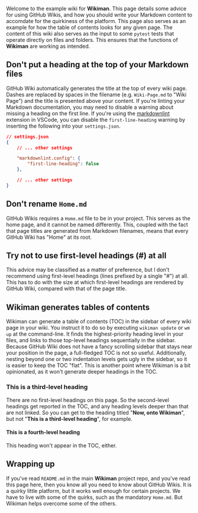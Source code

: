 
Welcome to the example wiki for **Wikiman**. This page details some advice for using GitHub Wikis, and how you should write your Markdown content to accomdate for the quirkiness of the platform. This page also serves as an example for how the table of contents looks for any given page. The content of this wiki also serves as the input to some `pytest` tests that operate directly on files and folders. This ensures that the functions of **Wikiman** are working as intended.

## Don't put a heading at the top of your Markdown files

GitHub Wiki automatically generates the title at the top of every wiki page. Dashes are replaced by spaces in the filename (e.g. `Wiki-Page.md` to "Wiki Page") and the title is presented above your content. If you're linting your Markdown documentation, you may need to disable a warning about missing a heading on the first line. If you're using the [markdownlint] extension in VSCode, you can disable the `first-line-heading` warning by inserting the following into your `settings.json`.

```json
// settings.json
{
    // ... other settings

    "markdownlint.config": {
        "first-line-heading": false
    },

    // ... other settings
}
```

[markdownlint]: https://marketplace.visualstudio.com/items?itemName=DavidAnson.vscode-markdownlint

## Don't rename `Home.md`

GitHub Wikis requires a `Home.md` file to be in your project. This serves as the home page, and it cannot be named differently. This, coupled with the fact that page titles are generated from Markdown filenames, means that every GitHub Wiki has "Home" at its root.

## Try not to use first-level headings (#) at all

This advice may be classified as a matter of preference, but I don't recommend using first-level headings (lines prefixed by a single "#") at all. This has to do with the size at which first-level headings are rendered by GitHub Wiki, compared with that of the page title.

## Wikiman generates tables of contents

Wikiman can generate a table of contents (TOC) in the sidebar of every wiki page in your wiki. You instruct it to do so by executing `wikiman update` or `wm up` at the command-line. It finds the highest-priority heading level in your files, and links to those top-level headings sequentially in the sidebar. Because GitHub Wiki does not have a fancy scrolling sidebar that stays near your position in the page, a full-fledged TOC is not so useful. Additionally, nesting beyond one or two indentation levels gets ugly in the sidebar, so it is easier to keep the TOC "flat". This is another point where Wikiman is a bit opinionated, as it won't generate deeper headings in the TOC.

### This is a third-level heading

There are no first-level headings on this page. So the second-level headings get reported in the TOC, and any heading levels deeper than that are not linked. So you can get to the heading titled "**Now, onto Wikiman**", but not "**This is a third-level heading**", for example.

#### This is a fourth-level heading

This heading won't appear in the TOC, either.

## Wrapping up

If you've read `README.md` in the main **Wikiman** project repo, and you've read this page here, then you know all you need to know about GitHub Wikis. It is a quirky little platform, but it works well enough for certain projects. We have to live with some of the quirks, such as the mandatory `Home.md`. But Wikiman helps overcome some of the others.
